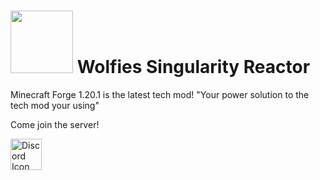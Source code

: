 # <img src="https://github.com/wolfieboy09/WolfiesSingularityReactor/assets/105564186/981b2ec2-ba35-4891-8485-f4af297d5bf9" height="100" width="100"> Wolfies Singularity Reactor
 
Minecraft Forge 1.20.1 is the latest tech mod!
"Your power solution to the tech mod your using"

Come join the server! 

<a href="https://discord.gg/EXughSDDBx" target="_blank"><img src="https://www.svgrepo.com/show/353655/discord-icon.svg" alt="Discord Icon" style="width:50px;height:50px;"></a>
